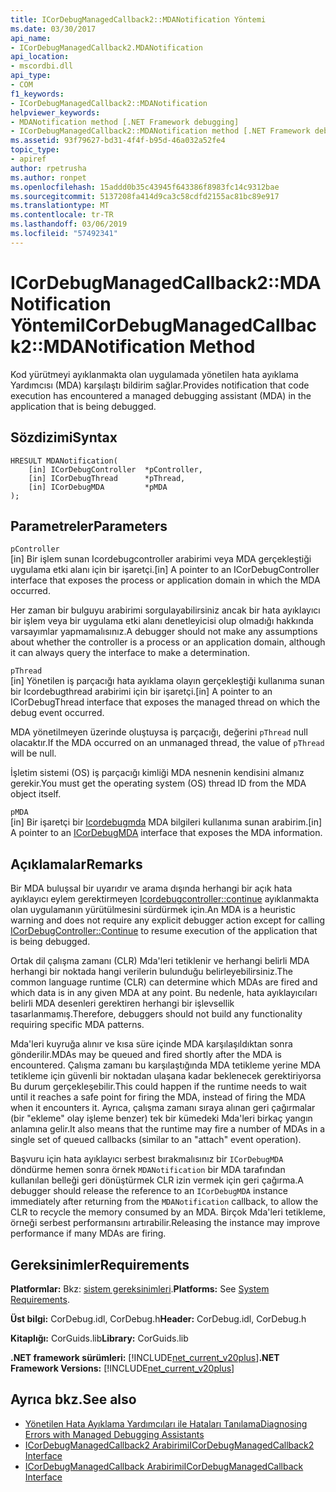 ```yaml
---
title: ICorDebugManagedCallback2::MDANotification Yöntemi
ms.date: 03/30/2017
api_name:
- ICorDebugManagedCallback2.MDANotification
api_location:
- mscordbi.dll
api_type:
- COM
f1_keywords:
- ICorDebugManagedCallback2::MDANotification
helpviewer_keywords:
- MDANotification method [.NET Framework debugging]
- ICorDebugManagedCallback2::MDANotification method [.NET Framework debugging]
ms.assetid: 93f79627-bd31-4f4f-b95d-46a032a52fe4
topic_type:
- apiref
author: rpetrusha
ms.author: ronpet
ms.openlocfilehash: 15addd0b35c43945f643386f8983fc14c9312bae
ms.sourcegitcommit: 5137208fa414d9ca3c58cdfd2155ac81bc89e917
ms.translationtype: MT
ms.contentlocale: tr-TR
ms.lasthandoff: 03/06/2019
ms.locfileid: "57492341"
---
```

# <a name="icordebugmanagedcallback2mdanotification-method"></a><span data-ttu-id="6a8d8-102">ICorDebugManagedCallback2::MDANotification Yöntemi</span><span class="sxs-lookup"><span data-stu-id="6a8d8-102">ICorDebugManagedCallback2::MDANotification Method</span></span>
<span data-ttu-id="6a8d8-103">Kod yürütmeyi ayıklanmakta olan uygulamada yönetilen hata ayıklama Yardımcısı (MDA) karşılaştı bildirim sağlar.</span><span class="sxs-lookup"><span data-stu-id="6a8d8-103">Provides notification that code execution has encountered a managed debugging assistant (MDA) in the application that is being debugged.</span></span>  
  
## <a name="syntax"></a><span data-ttu-id="6a8d8-104">Sözdizimi</span><span class="sxs-lookup"><span data-stu-id="6a8d8-104">Syntax</span></span>  
  
```  
HRESULT MDANotification(  
    [in] ICorDebugController  *pController,  
    [in] ICorDebugThread      *pThread,  
    [in] ICorDebugMDA         *pMDA  
);  
```  
  
## <a name="parameters"></a><span data-ttu-id="6a8d8-105">Parametreler</span><span class="sxs-lookup"><span data-stu-id="6a8d8-105">Parameters</span></span>  
 `pController`  
 <span data-ttu-id="6a8d8-106">[in] Bir işlem sunan Icordebugcontroller arabirimi veya MDA gerçekleştiği uygulama etki alanı için bir işaretçi.</span><span class="sxs-lookup"><span data-stu-id="6a8d8-106">[in] A pointer to an ICorDebugController interface that exposes the process or application domain in which the MDA occurred.</span></span>  
  
 <span data-ttu-id="6a8d8-107">Her zaman bir bulguyu arabirimi sorgulayabilirsiniz ancak bir hata ayıklayıcı bir işlem veya bir uygulama etki alanı denetleyicisi olup olmadığı hakkında varsayımlar yapmamalısınız.</span><span class="sxs-lookup"><span data-stu-id="6a8d8-107">A debugger should not make any assumptions about whether the controller is a process or an application domain, although it can always query the interface to make a determination.</span></span>  
  
 `pThread`  
 <span data-ttu-id="6a8d8-108">[in] Yönetilen iş parçacığı hata ayıklama olayın gerçekleştiği kullanıma sunan bir Icordebugthread arabirimi için bir işaretçi.</span><span class="sxs-lookup"><span data-stu-id="6a8d8-108">[in] A pointer to an ICorDebugThread interface that exposes the managed thread on which the debug event occurred.</span></span>  
  
 <span data-ttu-id="6a8d8-109">MDA yönetilmeyen üzerinde oluştuysa iş parçacığı, değerini `pThread` null olacaktır.</span><span class="sxs-lookup"><span data-stu-id="6a8d8-109">If the MDA occurred on an unmanaged thread, the value of `pThread` will be null.</span></span>  
  
 <span data-ttu-id="6a8d8-110">İşletim sistemi (OS) iş parçacığı kimliği MDA nesnenin kendisini almanız gerekir.</span><span class="sxs-lookup"><span data-stu-id="6a8d8-110">You must get the operating system (OS) thread ID from the MDA object itself.</span></span>  
  
 `pMDA`  
 <span data-ttu-id="6a8d8-111">[in] Bir işaretçi bir [Icordebugmda](../../../../docs/framework/unmanaged-api/debugging/icordebugmda-interface.md) MDA bilgileri kullanıma sunan arabirim.</span><span class="sxs-lookup"><span data-stu-id="6a8d8-111">[in] A pointer to an [ICorDebugMDA](../../../../docs/framework/unmanaged-api/debugging/icordebugmda-interface.md) interface that exposes the MDA information.</span></span>  
  
## <a name="remarks"></a><span data-ttu-id="6a8d8-112">Açıklamalar</span><span class="sxs-lookup"><span data-stu-id="6a8d8-112">Remarks</span></span>  
 <span data-ttu-id="6a8d8-113">Bir MDA buluşsal bir uyarıdır ve arama dışında herhangi bir açık hata ayıklayıcı eylem gerektirmeyen [Icordebugcontroller::continue](../../../../docs/framework/unmanaged-api/debugging/icordebugcontroller-continue-method.md) ayıklanmakta olan uygulamanın yürütülmesini sürdürmek için.</span><span class="sxs-lookup"><span data-stu-id="6a8d8-113">An MDA is a heuristic warning and does not require any explicit debugger action except for calling [ICorDebugController::Continue](../../../../docs/framework/unmanaged-api/debugging/icordebugcontroller-continue-method.md) to resume execution of the application that is being debugged.</span></span>  
  
 <span data-ttu-id="6a8d8-114">Ortak dil çalışma zamanı (CLR) Mda'leri tetiklenir ve herhangi belirli MDA herhangi bir noktada hangi verilerin bulunduğu belirleyebilirsiniz.</span><span class="sxs-lookup"><span data-stu-id="6a8d8-114">The common language runtime (CLR) can determine which MDAs are fired and which data is in any given MDA at any point.</span></span> <span data-ttu-id="6a8d8-115">Bu nedenle, hata ayıklayıcıları belirli MDA desenleri gerektiren herhangi bir işlevsellik tasarlanmamış.</span><span class="sxs-lookup"><span data-stu-id="6a8d8-115">Therefore, debuggers should not build any functionality requiring specific MDA patterns.</span></span>  
  
 <span data-ttu-id="6a8d8-116">Mda'leri kuyruğa alınır ve kısa süre içinde MDA karşılaşıldıktan sonra gönderilir.</span><span class="sxs-lookup"><span data-stu-id="6a8d8-116">MDAs may be queued and fired shortly after the MDA is encountered.</span></span> <span data-ttu-id="6a8d8-117">Çalışma zamanı bu karşılaştığında MDA tetikleme yerine MDA tetikleme için güvenli bir noktadan ulaşana kadar beklenecek gerektiriyorsa Bu durum gerçekleşebilir.</span><span class="sxs-lookup"><span data-stu-id="6a8d8-117">This could happen if the runtime needs to wait until it reaches a safe point for firing the MDA, instead of firing the MDA when it encounters it.</span></span> <span data-ttu-id="6a8d8-118">Ayrıca, çalışma zamanı sıraya alınan geri çağırmalar (bir "ekleme" olay işleme benzer) tek bir kümedeki Mda'leri birkaç yangın anlamına gelir.</span><span class="sxs-lookup"><span data-stu-id="6a8d8-118">It also means that the runtime may fire a number of MDAs in a single set of queued callbacks (similar to an "attach" event operation).</span></span>  
  
 <span data-ttu-id="6a8d8-119">Başvuru için hata ayıklayıcı serbest bırakmalısınız bir `ICorDebugMDA` döndürme hemen sonra örnek `MDANotification` bir MDA tarafından kullanılan belleği geri dönüştürmek CLR izin vermek için geri çağırma.</span><span class="sxs-lookup"><span data-stu-id="6a8d8-119">A debugger should release the reference to an `ICorDebugMDA` instance immediately after returning from the `MDANotification` callback, to allow the CLR to recycle the memory consumed by an MDA.</span></span> <span data-ttu-id="6a8d8-120">Birçok Mda'leri tetikleme, örneği serbest performansını artırabilir.</span><span class="sxs-lookup"><span data-stu-id="6a8d8-120">Releasing the instance may improve performance if many MDAs are firing.</span></span>  
  
## <a name="requirements"></a><span data-ttu-id="6a8d8-121">Gereksinimler</span><span class="sxs-lookup"><span data-stu-id="6a8d8-121">Requirements</span></span>  
 <span data-ttu-id="6a8d8-122">**Platformlar:** Bkz: [sistem gereksinimleri](../../../../docs/framework/get-started/system-requirements.md).</span><span class="sxs-lookup"><span data-stu-id="6a8d8-122">**Platforms:** See [System Requirements](../../../../docs/framework/get-started/system-requirements.md).</span></span>  
  
 <span data-ttu-id="6a8d8-123">**Üst bilgi:** CorDebug.idl, CorDebug.h</span><span class="sxs-lookup"><span data-stu-id="6a8d8-123">**Header:** CorDebug.idl, CorDebug.h</span></span>  
  
 <span data-ttu-id="6a8d8-124">**Kitaplığı:** CorGuids.lib</span><span class="sxs-lookup"><span data-stu-id="6a8d8-124">**Library:** CorGuids.lib</span></span>  
  
 <span data-ttu-id="6a8d8-125">**.NET framework sürümleri:** [!INCLUDE[net_current_v20plus](../../../../includes/net-current-v20plus-md.md)]</span><span class="sxs-lookup"><span data-stu-id="6a8d8-125">**.NET Framework Versions:** [!INCLUDE[net_current_v20plus](../../../../includes/net-current-v20plus-md.md)]</span></span>  
  
## <a name="see-also"></a><span data-ttu-id="6a8d8-126">Ayrıca bkz.</span><span class="sxs-lookup"><span data-stu-id="6a8d8-126">See also</span></span>
- [<span data-ttu-id="6a8d8-127">Yönetilen Hata Ayıklama Yardımcıları ile Hataları Tanılama</span><span class="sxs-lookup"><span data-stu-id="6a8d8-127">Diagnosing Errors with Managed Debugging Assistants</span></span>](../../../../docs/framework/debug-trace-profile/diagnosing-errors-with-managed-debugging-assistants.md)
- [<span data-ttu-id="6a8d8-128">ICorDebugManagedCallback2 Arabirimi</span><span class="sxs-lookup"><span data-stu-id="6a8d8-128">ICorDebugManagedCallback2 Interface</span></span>](../../../../docs/framework/unmanaged-api/debugging/icordebugmanagedcallback2-interface.md)
- [<span data-ttu-id="6a8d8-129">ICorDebugManagedCallback Arabirimi</span><span class="sxs-lookup"><span data-stu-id="6a8d8-129">ICorDebugManagedCallback Interface</span></span>](../../../../docs/framework/unmanaged-api/debugging/icordebugmanagedcallback-interface.md)

